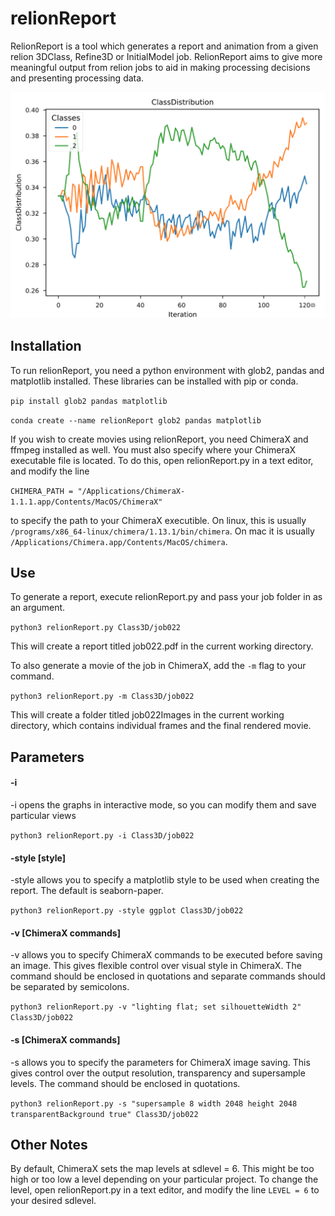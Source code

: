 # relionReport
RelionReport is a tool which generates a report and animation from a given relion 3DClass, Refine3D or InitialModel job. 
RelionReport aims to give more meaningful output from relion jobs to aid in making processing decisions and presenting processing data.

![GitHub Logo](/images/distribution.png)

## Installation
To run relionReport, you need a python environment with glob2, pandas and matplotlib installed. These libraries can be installed with pip or conda.

`pip install glob2 pandas matplotlib`

`conda create --name relionReport glob2 pandas matplotlib`

If you wish to create movies using relionReport, you need ChimeraX and ffmpeg installed as well. You must also specify where your ChimeraX executable file is located. To do this, open relionReport.py in a text editor, and modify the line

`CHIMERA_PATH = "/Applications/ChimeraX-1.1.1.app/Contents/MacOS/ChimeraX"` 

to specify the path to your ChimeraX executible. On linux, this is usually `/programs/x86_64-linux/chimera/1.13.1/bin/chimera`. On mac it is usually `/Applications/Chimera.app/Contents/MacOS/chimera`.

## Use
To generate a report, execute relionReport.py and pass your job folder in as an argument.

`python3 relionReport.py Class3D/job022`

This will create a report titled job022.pdf in the current working directory.

To also generate a movie of the job in ChimeraX, add the `-m` flag to your command.

`python3 relionReport.py -m Class3D/job022`

This will create a folder titled job022Images in the current working directory, which contains individual frames and the final rendered movie.

## Parameters

#### -i

-i opens the graphs in interactive mode, so you can modify them and save particular views

`python3 relionReport.py -i Class3D/job022`

#### -style [style]
-style allows you to specify a matplotlib style to be used when creating the report. The default is seaborn-paper.

`python3 relionReport.py -style ggplot Class3D/job022`

#### -v [ChimeraX commands]

-v allows you to specify ChimeraX commands to be executed before saving an image. This gives flexible control over visual style in ChimeraX.
The command should be enclosed in quotations and separate commands should be separated by semicolons.

`python3 relionReport.py -v "lighting flat; set silhouetteWidth 2" Class3D/job022`

#### -s [ChimeraX commands]

-s allows you to specify the parameters for ChimeraX image saving. This gives control over the output resolution, transparency and supersample levels.
The command should be enclosed in quotations.

`python3 relionReport.py -s "supersample 8 width 2048 height 2048 transparentBackground true" Class3D/job022`

## Other Notes

By default, ChimeraX sets the map levels at sdlevel = 6. This might be too high or too low a level depending on your particular project. To change the level, open relionReport.py in a text editor, and modify the line `LEVEL = 6` to your desired sdlevel.

